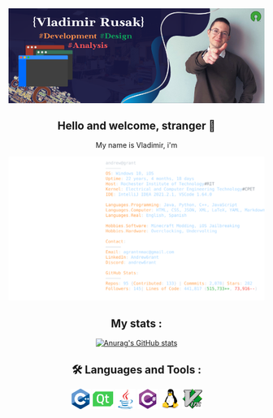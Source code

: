 <div align="center">

<img src="https://github.com/flekSSus/flekSSus/blob/main/Vladimir%20Rusak.png" alt="profile-banner"/>


  
## Hello and welcome, stranger 👋

My name is Vladimir, i'm 

<a href="https://github.com/flekSSus/flekSSus">
  <picture>
    <source media="(prefers-color-scheme: dark)" srcset="https://github.com/flekSSus/flekSSus/blob/main/info-table.svg">
    <img alt="Andrew Grant's GitHub Profile README" src="https://raw.githubusercontent.com/flekSSus/flekSSus/main/info-table.svg">
  </picture>
</a>

## My stats :
[![Anurag's GitHub stats](https://github-readme-stats.vercel.app/api?username=flekSSus&hide=issues&show_icons=true&theme=radical)](https://github.com/anuraghazra/github-readme-stats)


## :hammer_and_wrench: Languages and Tools :

  <img src="https://github.com/devicons/devicon/blob/master/icons/cplusplus/cplusplus-original.svg" title="Cplusplus" alt="Cplusplus" width="40" height="40"/>
  <img src="https://github.com/devicons/devicon/blob/master/icons/qt/qt-original.svg" alt="Qt" width="40" height="40"/>
  <img src="https://github.com/devicons/devicon/blob/master/icons/java/java-original.svg" alt="Java" width="40" height="40"/>
  <img src="https://github.com/devicons/devicon/blob/master/icons/csharp/csharp-original.svg" alt="CSharp" width="40" height="40"/>
  <img src="https://github.com/devicons/devicon/blob/master/icons/linux/linux-original.svg" alt="Linux" width="40" height="40"/>
  <img src="https://github.com/devicons/devicon/blob/master/icons/vim/vim-original.svg" title="Vim" alt="Vim" width="40" height="40"/>

  

</div>

